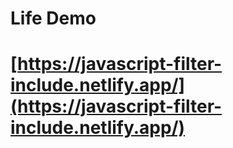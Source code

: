 # Life Demo 
# [https://javascript-filter-include.netlify.app/](https://javascript-filter-include.netlify.app/)
